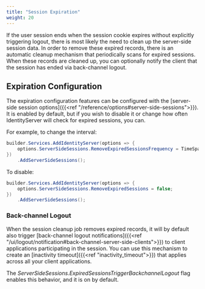 ```yaml
---
title: "Session Expiration"
weight: 20
---
```


If the user session ends when the session cookie expires without explicitly triggering logout, there is most likely the need to clean up the server-side session data.
In order to remove these expired records, there is an automatic cleanup mechanism that periodically scans for expired sessions.
When these records are cleaned up, you can optionally notify the client that the session has ended via back-channel logout.

## Expiration Configuration

The expiration configuration features can be configured with the [server-side session options]({{<ref "/reference/options#server-side-sessions">}}).
It is enabled by default, but if you wish to disable it or change how often IdentityServer will check for expired sessions, you can. 

For example, to change the interval:

```cs
builder.Services.AddIdentityServer(options => {
    options.ServerSideSessions.RemoveExpiredSessionsFrequency = TimeSpan.FromSeconds(60);
})
    .AddServerSideSessions();
```

To disable:

```cs
builder.Services.AddIdentityServer(options => {
    options.ServerSideSessions.RemoveExpiredSessions = false;
})
    .AddServerSideSessions();
```

### Back-channel Logout
When the session cleanup job removes expired records, it will by default also trigger [back-channel logout notifications]({{<ref "/ui/logout/notification#back-channel-server-side-clients">}}) to client applications participating in the session. You can use this mechanism to create an [inactivity timeout]({{<ref "inactivity_timeout">}}) that applies across all your client applications.

The *ServerSideSessions.ExpiredSessionsTriggerBackchannelLogout* flag enables this behavior, and it is on by default.

